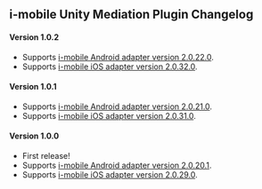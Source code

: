 ## i-mobile Unity Mediation Plugin Changelog

#### Version 1.0.2
- Supports [i-mobile Android adapter version 2.0.22.0](https://github.com/googleads/googleads-mobile-android-mediation/blob/master/ThirdPartyAdapters/imobile/CHANGELOG.md#version-20220).
- Supports [i-mobile iOS adapter version 2.0.32.0](https://github.com/googleads/googleads-mobile-ios-mediation/blob/master/adapters/I-Mobile/CHANGELOG.md#version-20320).

#### Version 1.0.1
- Supports [i-mobile Android adapter version 2.0.21.0](https://github.com/googleads/googleads-mobile-android-mediation/blob/master/ThirdPartyAdapters/imobile/CHANGELOG.md#version-20210).
- Supports [i-mobile iOS adapter version 2.0.31.0](https://github.com/googleads/googleads-mobile-ios-mediation/blob/master/adapters/I-Mobile/CHANGELOG.md#version-20310).

#### Version 1.0.0
- First release!
- Supports [i-mobile Android adapter version 2.0.20.1](https://github.com/googleads/googleads-mobile-android-mediation/blob/master/ThirdPartyAdapters/imobile/CHANGELOG.md#version-20201).
- Supports [i-mobile iOS adapter version 2.0.29.0](https://github.com/googleads/googleads-mobile-ios-mediation/blob/master/adapters/I-Mobile/CHANGELOG.md#version-20290).
